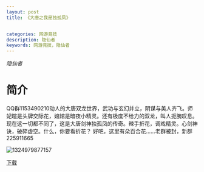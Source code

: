 ```yaml
---
layout: post
title: 《大唐之我是独孤凤》


categories: 网游竞技
description: 隐仙者
keywords: 网游竞技，隐仙者
---
```


*隐仙者*

# 简介

QQ群1153490210动人的大唐双龙世界，武功与玄幻并立，阴谋与美人齐飞。师妃暄是头牌交际花，婠婠是暗夜小精灵。还有极度不给力的双龙，叫人扼腕叹息。现在这一切都不同了，这是大唐剑神独孤凤的传奇。辣手折花，调戏精灵。心剑神诀，破碎虚空。什么，你要看折花？ 好吧，这里有朵百合花……老群被封，新群225911665

![1324979877157](http://tva3.sinaimg.cn/large/008dGP0Fgy1gty69pdog7j305u07swez.jpg)



[下载](https://link.jscdn.cn/1drv/aHR0cHM6Ly8xZHJ2Lm1zL3QvcyFBaGU2R2dNWmVFb2poR0tQTElGUzVUcllHX3NrP2U9YVdzN1ZS.txt)
